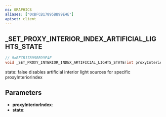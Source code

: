 ```yaml
---
ns: GRAPHICS
aliases: ["0xBFCB17895BB99E4E"]
apiset: client
---
```

## _SET_PROXY_INTERIOR_INDEX_ARTIFICIAL_LIGHTS_STATE

```c
// 0xBFCB17895BB99E4E
void _SET_PROXY_INTERIOR_INDEX_ARTIFICIAL_LIGHTS_STATE(int proxyInteriorIndex,BOOL state);
```

state: false disables artificial interior light sources for specific proxyInteriorIndex

## Parameters
* **proxyInteriorIndex**:
* **state**:



